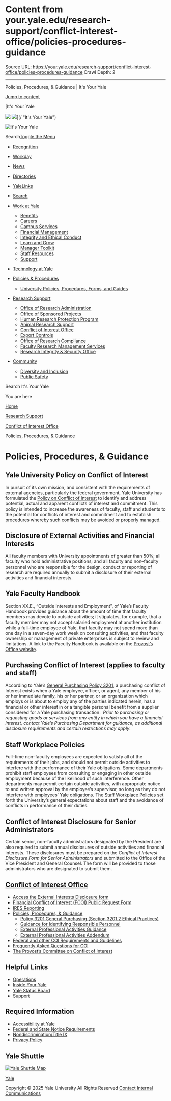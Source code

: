 # Content from your.yale.edu/research-support/conflict-interest-office/policies-procedures-guidance

Source URL: https://your.yale.edu/research-support/conflict-interest-office/policies-procedures-guidance
Crawl Depth: 2

---

Policies, Procedures, & Guidance | It's Your Yale



[Jump to content](#content)

[It's Your Yale

![](/sites/all/themes/youryale/images/build/logo.png)
![](/sites/all/themes/youryale/images/build/logo-mobile.png)](/ "It's Your Yale")

![It's Your Yale](/sites/all/themes/youryale/images/build/logo-2x.png)

Search[Toggle the Menu](#)

* [Recognition](https://your.yale.edu/node/60157 "Recognition")
* [Workday](https://www.myworkday.com/yale "Workday")
* [News](http://news.yale.edu/ "News")
* [Directories](https://directory.yale.edu/)
* [YaleLinks](/yale-links)
* [Search](/search/node)

* [Work at Yale](/work-yale)
  + [Benefits](/work-yale/benefits "Benefits")
  + [Careers](/work-yale/careers)
  + [Campus Services](/work-yale/campus-services)
  + [Financial Management](/work-yale/financial-management)
  + [Integrity and Ethical Conduct](/work-yale/supporting-yales-culture-integrity-and-ethical-conduct)
  + [Learn and Grow](/work-yale/learn-grow)
  + [Manager Toolkit](/work-yale/manager-toolkit)
  + [Staff Resources](/work-yale/staff-resources)
  + [Support](/work-yale/support)
* [Technology at Yale](/technology)
* [Policies & Procedures](/policies-procedures)
  + [University Policies, Procedures, Forms, and Guides](/university-policies-procedures-forms-and-guides)
* [Research Support](/research-support)
  + [Office of Research Administration](/research-support/office-research-administration)
  + [Office of Sponsored Projects](/research-support/office-sponsored-projects)
  + [Human Research Protection Program](/research-support/human-research-protection-program "Human Research")
  + [Animal Research Support](/research-support/animal-research-support "Animal Research")
  + [Conflict of Interest Office](/research-support/conflict-interest-office)
  + [Export Controls](/research-support/export-controls)
  + [Office of Research Compliance](/research-support/office-research-compliance)
  + [Faculty Research Management Services](/research-support/faculty-research-management-services)
  + [Research Integrity & Security Office](/research-support/research-integrity-security-office)
* [Community](/community)
  + [Diversity and Inclusion](/community/diversity-and-inclusion)
  + [Public Safety](/community/public-safety)

Search It's Your Yale

You are here

[Home](/)

>

[Research Support](/research-support)

>

[Conflict of Interest Office](/research-support/conflict-interest-office)

>

Policies, Procedures, & Guidance

# Policies, Procedures, & Guidance



## Yale University Policy on Conflict of Interest

In pursuit of its own mission, and consistent with the requirements of external agencies, particularly the federal government, Yale University has formulated the [Policy on Conflict of Interest](/policies-procedures/other/yale-university-policy-conflict-interest) to identify and address potential, actual and apparent conflicts of interest and commitment. This policy is intended to increase the awareness of faculty, staff and students to the potential for conflicts of interest and commitment and to establish procedures whereby such conflicts may be avoided or properly managed.

## Disclosure of External Activities and Financial Interests

All faculty members with University appointments of greater than 50%; all faculty who hold administrative positions; and all faculty and non–faculty personnel who are responsible for the design, conduct or reporting of research are required annually to submit a disclosure of their external activities and financial interests.

## Yale Faculty Handbook

Section XX.E., “Outside Interests and Employment”, of Yale’s Faculty Handbook provides guidance about the amount of time that faculty members may devote to outside activities; it stipulates, for example, that a faculty member may not accept salaried employment at another institution while a full–time employee of Yale, that faculty may not spend more than one day in a seven–day work week on consulting activities, and that faculty ownership or management of private enterprises is subject to review and limitations. A link to the Faculty Handbook is available on the [Provost’s Office website](http://provost.yale.edu/faculty-handbook).

## Purchasing Conflict of Interest (applies to faculty and staff)

According to Yale’s [General Purchasing Policy 3201](https://your.yale.edu/policies-procedures/policies/3201-general-purchasing), a purchasing conflict of Interest exists when a Yale employee, officer, or agent, any member of his or her immediate family, his or her partner, or an organization which employs or is about to employ any of the parties indicated herein, has a financial or other interest in or a tangible personal benefit from a supplier considered for a Yale purchasing transaction.  *Prior to purchasing or requesting goods or services from any entity in which you have a financial interest, contact Yale’s Purchasing Department for guidance, as additional disclosure requirements and certain restrictions may apply*.

## Staff Workplace Policies

Full–time non–faculty employees are expected to satisfy all of the requirements of their jobs, and should not permit outside activities to interfere with the performance of their Yale obligations. Some departments prohibit staff employees from consulting or engaging in other outside employment because of the likelihood of such interference. Other departments may permit certain outside activities, with appropriate notice to and written approval by the employee’s supervisor, so long as they do not interfere with employees’ Yale obligations. The [Staff Workplace Policies](/work-yale/staff-workplace-policies) set forth the University’s general expectations about staff and the avoidance of conflicts in performance of their duties.

## Conflict of Interest Disclosure for Senior Administrators

Certain senior, non–faculty administrators designated by the President are also required to submit annual disclosures of outside activities and financial interests. These disclosures must be prepared on the *Conflict of Interest Disclosure Form for Senior Administrators* and submitted to the Office of the Vice President and General Counsel. The form will be provided to those administrators who are designated to submit them.

## [Conflict of Interest Office](/research-support/conflict-interest-office)

* [Access the External Interests Disclosure form](https://ires.yale.edu/)
* [Financial Conflict of Interest (FCOI) Public Request Form](https://fcoirequest.yale.edu/)
* [IRES Reporting](https://your.yale.edu/research-support/office-research-administration/research-enterprise-reporting)
* [Policies, Procedures, & Guidance](/research-support/conflict-interest-office/policies-procedures-guidance)
  + [Policy 3201 General Purchasing (Section 3201.2 Ethical Practices)](/policies-procedures/policies/3201-general-purchasing)
  + [Guidance for Identifying Responsible Personnel](/research-support/conflict-interest-office/policies-procedures-guidance/update-responsible-personnel)
  + [External Professional Activities Guidance](https://provost.yale.edu/policies/external-professional-activities-guidance)
  + [External Professional Activities Addendum](https://provost.yale.edu/policies/external-professional-activities-guidance/external-professional-activity-agreement-0)
* [Federal and other COI Requirements and Guidelines](/research-support/conflict-interest-office/federal-and-other-coi-requirements-and-guidelines)
* [Frequently Asked Questions for COI](/research-support/conflict-interest-office/frequently-asked-questions-coi)
* [The Provost’s Committee on Conflict of Interest](/research-support/conflict-interest-office/provosts-committee-conflict-interest-coi-committee)

## Helpful Links

* [Operations](/operations)
* [Inside Your Yale](https://yaleedu.sharepoint.com/sites/inside-your-yale)
* [Yale Status Board](https://statusboard.apps.yale.edu/)
* [Support](/work-yale/support)

## Required Information

* [Accessibility at Yale](https://usability.yale.edu/web-accessibility/accessibility-yale)
* [Federal and State Notice Requirements](/federal-and-state-notice-requirements)
* [Nondiscrimination/Title IX](https://www.yale.edu/nondiscrimination)
* [Privacy Policy](https://www.yale.edu/privacy-policy)

## Yale Shuttle

[![Yale Shuttle Map](/sites/default/files/images/shuttle-routes-web.png)](/work-yale/campus-services/yale-transit/shuttle)

[Yale](http://www.yale.edu)

Copyright © 2025 Yale University All Rights Reserved [Contact Internal Communications](/contact-us)